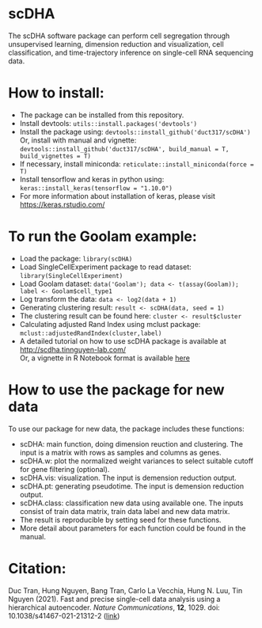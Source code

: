 # scDHA
The scDHA software package can perform cell segregation through unsupervised learning, dimension reduction and visualization, cell classification, and time-trajectory inference on single-cell RNA sequencing data. 

# How to install:
- The package can be installed from this repository.
- Install devtools: `utils::install.packages('devtools')`
- Install the package using: `devtools::install_github('duct317/scDHA')`  
  Or, install with manual and vignette: `devtools::install_github('duct317/scDHA', build_manual = T, build_vignettes = T)`
- If necessary, install miniconda: `reticulate::install_miniconda(force = T)`
- Install tensorflow and keras in python using: `keras::install_keras(tensorflow = "1.10.0")`
- For more information about installation of keras, please visit https://keras.rstudio.com/

# To run the Goolam example:
- Load the package: `library(scDHA)`
- Load SingleCellExperiment package to read dataset: `library(SingleCellExperiment)`
- Load Goolam dataset: `data('Goolam'); data <- t(assay(Goolam)); label <- Goolam$cell_type1`
- Log transform the data: `data <- log2(data + 1)`
- Generating clustering result: `result <- scDHA(data, seed = 1)`
- The clustering result can be found here: `cluster <- result$cluster`
- Calculating adjusted Rand Index using mclust package: `mclust::adjustedRandIndex(cluster,label)`
- A detailed tutorial on how to use scDHA package is available at http://scdha.tinnguyen-lab.com/  
  Or, a vignette in R Notebook format is available [here](https://github.com/duct317/scDHA/blob/master/vignettes/Example.Rmd)

# How to use the package for new data 
To use our package for new data, the package includes these functions:  
- scDHA: main function, doing dimension reuction and clustering. The input is a matrix with rows as samples and columns as genes.
- scDHA.w: plot the normalized weight variances to select suitable cutoff for gene filtering (optional).
- scDHA.vis: visualization. The input is demension reduction output.
- scDHA.pt: generating pseudotime. The input is demension reduction output.
- scDHA.class: classification new data using available one. The inputs consist of train data matrix, train data label and new data matrix. 
- The result is reproducible by setting seed for these functions.
- More detail about parameters for each function could be found in the manual.

# Citation:
Duc Tran, Hung Nguyen, Bang Tran, Carlo La Vecchia, Hung N. Luu, Tin Nguyen (2021). Fast and precise single-cell data analysis using a hierarchical autoencoder. <i>Nature Communications</i>, <b>12</b>, 1029. doi: 10.1038/s41467-021-21312-2 ([link](https://www.nature.com/articles/s41467-021-21312-2)) 
